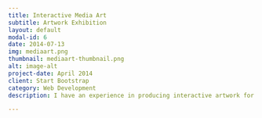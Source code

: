 ```yaml
---
title: Interactive Media Art
subtitle: Artwork Exhibition
layout: default
modal-id: 6
date: 2014-07-13
img: mediaart.png
thumbnail: mediaart-thumbnail.png
alt: image-alt
project-date: April 2014
client: Start Bootstrap
category: Web Development
description: I have an experience in producing interactive artwork for an exhibition collaborating with the artist Pak Lam Sin. This project includes engineering tasks enabling guests to interact with the screen by walking. During the project period, I constructed a system that recognizes people through the camera and expresses them in the artwork. Our work was successfully exhibited at KOTE, an exhibition complex in Seoul in August 2022.<br><span style="font-family:Droid serif;"><i>Implementation process details:</i></span>· Integrated camera and YOLO model in Python process using OpenCV.<br>· Built TouchDesigner's socket programming environment for Inter-Process Communication (IPC).<br>· Defined variable types and formats for data transfer and synchronized Python process with TouchDesigner.<br>· Configured logic to extract up to three people excluding other objects.<br>· Implemented logic to extract the coordinate of each person.<br>· Confirmed expression accuracy and time of the artwork.<br>· Tuned the whole system through rehearsal.

---
```

